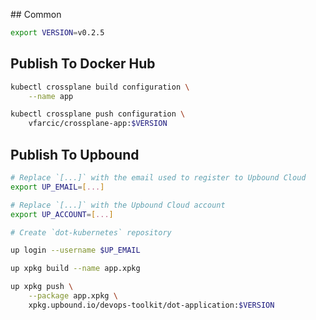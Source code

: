 ## Common

```bash
export VERSION=v0.2.5
```

## Publish To Docker Hub

```bash
kubectl crossplane build configuration \
    --name app

kubectl crossplane push configuration \
    vfarcic/crossplane-app:$VERSION
```

## Publish To Upbound

```bash
# Replace `[...]` with the email used to register to Upbound Cloud
export UP_EMAIL=[...]

# Replace `[...]` with the Upbound Cloud account
export UP_ACCOUNT=[...]

# Create `dot-kubernetes` repository

up login --username $UP_EMAIL

up xpkg build --name app.xpkg

up xpkg push \
    --package app.xpkg \
    xpkg.upbound.io/devops-toolkit/dot-application:$VERSION
```
